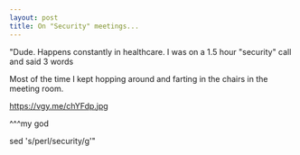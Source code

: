```yaml
---
layout: post
title: On "Security" meetings...
---
```


"Dude. Happens constantly in healthcare. I was on a 1.5 hour "security" call and said 3 words

Most of the time I kept hopping around and farting in the chairs in the meeting room.

https://vgy.me/chYFdp.jpg

^^^my god

sed 's/perl/security/g'"
